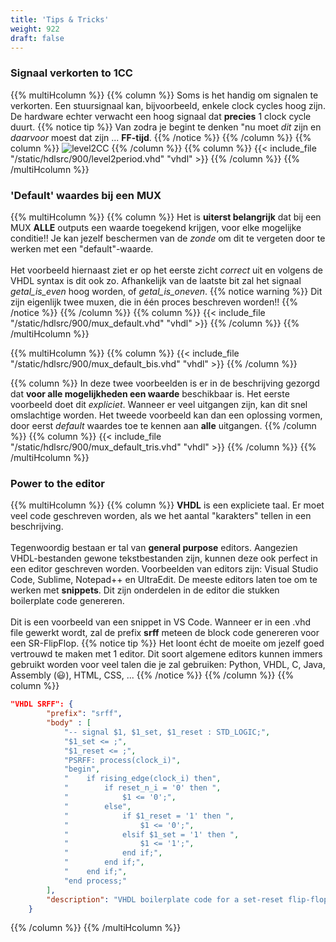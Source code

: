 ```yaml
---
title: 'Tips & Tricks'
weight: 922
draft: false
---
```



### Signaal verkorten to 1CC

{{% multiHcolumn %}}
{{% column %}}
Soms is het handig om signalen te verkorten. Een stuursignaal kan, bijvoorbeeld, enkele clock cycles hoog zijn. De hardware echter verwacht een hoog signaal dat **precies** 1 clock cycle duurt.
{{% notice tip %}}
Van zodra je begint te denken "nu moet *dit* zijn en *daarvoor* moest dat zijn ... **FF-tijd**.
{{% /notice %}}
{{% /column %}}
{{% column %}}
![level2CC](/images/920_extras/level2period.png)
{{% /column %}}
{{% column %}}
{{< include_file "/static/hdlsrc/900/level2period.vhd" "vhdl" >}}
{{% /column %}}
{{% /multiHcolumn %}}


### 'Default' waardes bij een MUX

{{% multiHcolumn %}}
{{% column %}}
Het is **uiterst belangrijk** dat bij een MUX **ALLE** outputs een waarde toegekend krijgen, voor elke mogelijke conditie!! Je kan jezelf beschermen van de *zonde* om dit te vergeten door te werken met een "default"-waarde.<br/><br/>
Het voorbeeld hiernaast ziet er op het eerste zicht *correct* uit en volgens de VHDL syntax is dit ook zo. Afhankelijk van de laatste bit zal het signaal *getal_is_even* hoog worden, of *getal_is_oneven*.
{{% notice warning %}}
Dit zijn eigenlijk twee muxen, die in één proces beschreven worden!!
{{% /notice %}}
{{% /column %}}
{{% column %}}
{{< include_file "/static/hdlsrc/900/mux_default.vhd" "vhdl" >}}
{{% /column %}}
{{% /multiHcolumn %}}

{{% multiHcolumn %}}
{{% column %}}
{{< include_file "/static/hdlsrc/900/mux_default_bis.vhd" "vhdl" >}}
{{% /column %}}

{{% column %}}
In deze twee voorbeelden is er in de beschrijving gezorgd dat **voor alle mogelijkheden een waarde** beschikbaar is. Het eerste voorbeeld doet dit *expliciet*. Wanneer er veel uitgangen zijn, kan dit snel omslachtige worden. Het tweede voorbeeld kan dan een oplossing vormen, door eerst *default* waardes toe te kennen aan **alle** uitgangen.
{{% /column %}}
{{% column %}}
{{< include_file "/static/hdlsrc/900/mux_default_tris.vhd" "vhdl" >}}
{{% /column %}}
{{% /multiHcolumn %}}

### Power to the editor


{{% multiHcolumn %}}
{{% column %}}
**VHDL** is een expliciete taal. Er moet veel code geschreven worden, als we het aantal "karakters" tellen in een beschrijving. <br/><br/>
Tegenwoordig bestaan er tal van **general purpose** editors. Aangezien VHDL-bestanden gewone tekstbestanden zijn, kunnen deze ook perfect in een editor geschreven worden. Voorbeelden van editors zijn: Visual Studio Code, Sublime, Notepad++ en UltraEdit. De meeste editors laten toe om te werken met **snippets**. Dit zijn onderdelen in de editor die stukken boilerplate code genereren.<br/><br/>
Dit is een voorbeeld van een snippet in VS Code. Wanneer er in een .vhd file gewerkt wordt, zal de prefix **srff** meteen de block code genereren voor een SR-FlipFlop.
{{% notice tip %}}
Het loont écht de moeite om jezelf goed vertrouwd te maken met 1 editor. Dit soort algemene editors kunnen immers gebruikt worden voor veel talen die je zal gebruiken: Python, VHDL, C, Java, Assembly (:smiley:), HTML, CSS, ... 
{{% /notice %}}
{{% /column %}}
{{% column %}}
```json
"VHDL SRFF": {
        "prefix": "srff",
        "body" : [
            "-- signal $1, $1_set, $1_reset : STD_LOGIC;",
            "$1_set <= ;",
            "$1_reset <= ;",
            "PSRFF: process(clock_i)",
            "begin",
            "    if rising_edge(clock_i) then",
            "        if reset_n_i = '0' then ",
            "            $1 <= '0';",
            "        else",
            "            if $1_reset = '1' then ",
            "                $1 <= '0';",
            "            elsif $1_set = '1' then ",
            "                $1 <= '1';",
            "            end if;",
            "        end if;",
            "    end if;",
            "end process;"
        ],
        "description": "VHDL boilerplate code for a set-reset flip-flop"
    }
```
{{% /column %}}
{{% /multiHcolumn %}}
